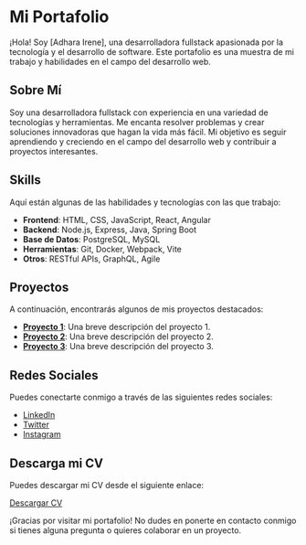 # Mi Portafolio

¡Hola! Soy [Adhara Irene], una desarrolladora fullstack apasionada por la tecnología y el desarrollo de software. Este portafolio es una muestra de mi trabajo y habilidades en el campo del desarrollo web.

## Sobre Mí

Soy una desarrolladora fullstack con experiencia en una variedad de tecnologías y herramientas. Me encanta resolver problemas y crear soluciones innovadoras que hagan la vida más fácil. Mi objetivo es seguir aprendiendo y creciendo en el campo del desarrollo web y contribuir a proyectos interesantes.

## Skills

Aquí están algunas de las habilidades y tecnologías con las que trabajo:

- **Frontend**: HTML, CSS, JavaScript, React, Angular
- **Backend**: Node.js, Express, Java, Spring Boot
- **Base de Datos**: PostgreSQL, MySQL
- **Herramientas**: Git, Docker, Webpack, Vite
- **Otros**: RESTful APIs, GraphQL, Agile

## Proyectos

A continuación, encontrarás algunos de mis proyectos destacados:

- **[Proyecto 1](https://github.com/adharainfinita/facil-market-cdu-platform)**: Una breve descripción del proyecto 1.
- **[Proyecto 2](https://github.com/adharainfinita/facil-market-proyect)**: Una breve descripción del proyecto 2.
- **[Proyecto 3](https://github.com/adharainfinita/my-books-page)**: Una breve descripción del proyecto 3.

## Redes Sociales

Puedes conectarte conmigo a través de las siguientes redes sociales:

- [LinkedIn](https://www.linkedin.com/in/adhara-redruello-81a704262/)
- [Twitter](https://x.com/AdharaRedruello)
- [Instagram](https://www.instagram.com/tu-usuario)

## Descarga mi CV

Puedes descargar mi CV desde el siguiente enlace:

[Descargar CV](enlace-a-tu-cv)

¡Gracias por visitar mi portafolio! No dudes en ponerte en contacto conmigo si tienes alguna pregunta o quieres colaborar en un proyecto.

